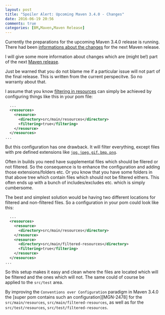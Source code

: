 ```yaml
---
layout: post
title: "Spoiler Alert: Upcoming Maven 3.4.0 - Changes"
date: 2016-06-19 20:56
comments: true
categories: [BM,Maven,Maven Release]
---
```

Currently the preparations for the upcoming Maven 3.4.0 release is running. 
There had been [informations about the changes][change-1] for the next Maven 
release.

I will give some more information about changes which are (might be!) part of
the next [Maven release][jira-issues].

Just be warned that you do not blame me if a particular issue will not part of the final release.
This is written from the current perspecitve. So no warranty about that. 

I assume that you know [filtering in resources][maven-resources-filtering] can
simply be achieved by configuring things like this in your pom file:

```xml
  ...
  <resources>
    <resource>
      <directory>src/main/resources</directory>
      <filtering>true</filtering>
    </resource>
  </resources>
...
```

But this configuration has one drawback. It will filter everything, except
files with pre defined extensions like 
[`jpg`, `jpeg`, `gif`, `bmp`, `png`][non-filtered-extensions]. 

Often in builds you need have supplemental files which should be filered or not
filtered. So the consequence is to enhance the configuration and adding
those extensions/folders etc. Or you know that you have some folders in that above
tree which contain files which should not be filtered eithers. This often ends
up with a bunch of includes/excludes etc. which is simply cumbersome.

The best and simplest solution would be having two different locations for filtered
and non-filtered files. So a configuration in your pom could look like this:

```xml
  ...
  <resources>
    <resource>
      <directory>src/main/resources</directory>
    </resource>
    <resource>
      <directory>src/main/filtered-resources</directory>
      <filtering>true</filtering>
    </resource>
  </resources>
...
```

So this setup makes it easy and clean where the files are located which will be 
filtered and the ones which will not. The same could of course be applied to the 
`src/test` area.

By improving the `Conventions over Configuration` paradigm in 
Maven 3.4.0 the [super pom contains such an configuration][MGN-2478] for
the `src/main/resources`, `src/main/filtered-resources`, as well as for
the `src/test/resources`, `src/test/filtered-resources`.

[jira-issues]: https://issues.apache.org/jira/secure/ReleaseNote.jspa?projectId=12316922&version=12333545
[change-1]: https://twitter.com/khmarbaise/status/741710019838775297
[maven-resources-filtering]: https://maven.apache.org/plugins/maven-resources-plugin/examples/filter.html
[non-filtered-extensions]: https://maven.apache.org/plugins/maven-resources-plugin/resources-mojo.html#nonFilteredFileExtensions
[MNG-2478]: https://issues.apache.org/jira/browse/MNG-2478
